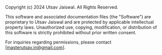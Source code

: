 Copyright (c) 2024 Utsav Jaiswal. All Rights Reserved.

This software and associated documentation files (the "Software") are proprietary to Utsav Jaiswal and are protected by applicable intellectual property laws. Unauthorized use, copying, modification, or distribution of this software is strictly prohibited without prior written consent.

For inquiries regarding permissions, please contact [masterutsav.in@gmail.com].
